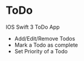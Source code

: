 # ToDo
IOS Swift 3 ToDo App

- Add/Edit/Remove Todos
- Mark a Todo as complete
- Set Priority of a Todo
